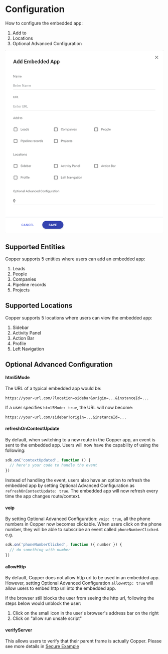 # Configuration

How to configure the embedded app:
1. Add to
2. Locations
3. Optional Advanced Configuration

![Embedded App Setting](./images/embedded-app-setting.png)

## Supported Entities
Copper supports 5 entities where users can add an embedded app:
1. Leads
2. People
3. Companies
4. Pipeline records
5. Projects

## Supported Locations
Copper supports 5 locations where users can view the embedded app:
1. Sidebar
2. Activity Panel
3. Action Bar
4. Profile
5. Left Navigation

## Optional Advanced Configuration
#### html5Mode
The URL of a typical embedded app would be:
```
https://your-url.com/?location=sidebar&origin=...&instanceId=...
```

If a user specifies `html5Mode: true`, the URL will now become:
```
https://your-url.com/sidebar?origin=...&instanceId=...
```

#### refreshOnContextUpdate
By default, when switching to a new route in the Copper app, an event is sent to the embedded app. Users will now have the capability of using the following:
```javascript
sdk.on('contextUpdated', function () {
  // here's your code to handle the event
})
```
Instead of handling the event, users also have an option to refresh the embedded app by setting Optional Advanced Configuration as `refreshOnContextUpdate: true`. The embedded app will now refresh every time the app changes route/context.

#### voip
By setting Optional Advanced Configuration: `voip: true`, all the phone numbers in Copper now becomes clickable. When users click on the phone number, they will be able to subscribe an event called `phoneNumberClicked`.
e.g.
```javascript
sdk.on('phoneNumberClicked', function ({ number }) {
  // do something with number
})
```

#### allowHttp
By default, Copper does not allow http url to be used in an embedded app. However, setting Optional Advanced Configuration `allowHttp: true` will allow users to embed http url into the embedded app.

If the browser still blocks the user from seeing the http url, following the steps below would unblock the user:
1. Click on the small icon in the user's browser's address bar on the right
2. Click on "allow run unsafe script"

#### verifyServer
This allows users to verify that their parent frame is actually Copper. Please see more details in
[Secure Example](./EXAMPLES.html#secure-example)
